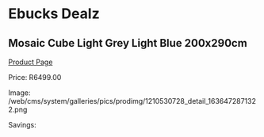 
# Ebucks Dealz
## Mosaic Cube Light Grey Light Blue 200x290cm
[Product Page](https://www.ebucks.com/web/shop/productSelected.do?prodId=1210530728&catId=1209942441)

Price: R6499.00

Image: /web/cms/system/galleries/pics/prodimg/1210530728_detail_1636472871322.png

Savings: 


	